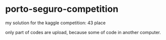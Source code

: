 # porto-seguro-competition
my solution for the kaggle competition: 43 place

only part of codes are upload, because some of code in another computer.
